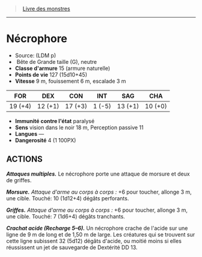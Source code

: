 ﻿> [Livre des monstres](tome_of_beasts.md)

---

# Nécrophore

- Source: (LDM p)
-  Bête de Grande taille (G), neutre
- **Classe d'armure** 15 (armure naturelle)
- **Points de vie** 127 (15d10+45)
- **Vitesse** 9 m, fouissement 6 m, escalade 3 m

|FOR|DEX|CON|INT|SAG|CHA|
|---|---|---|---|---|---|
|19 (+4)|12 (+1)|17 (+3)|1 (-5)|13 (+1)|10 (+0)|

- **Immunité contre l'état** paralysé
- **Sens** vision dans le noir 18 m, Perception passive 11
- **Langues** —
- **Dangerosité** 4 (1 100PX)

## ACTIONS

**_Attaques multiples._** Le nécrophore porte une attaque de morsure et deux de griffes.

**_Morsure._** _Attaque d'arme au corps à corps :_ +6 pour toucher, allonge 3 m, une cible. Touché: 10 (1d12+4) dégâts perforants.

**_Griffes._** _Attaque d'arme au corps à corps :_ +6 pour toucher, allonge 3 m, une cible. Touché: 7 (1d6+4) dégâts tranchants.

**_Crachat acide (Recharge 5–6)._** Un nécrophore crache de l'acide sur une ligne de 9 m de long et de 1,50 m de large. Les créatures qui se trouvent sur cette ligne subissent 32 (5d12) dégâts d'acide, ou moitié moins si elles réussissent un jet de sauvegarde de Dextérité DD 13.

